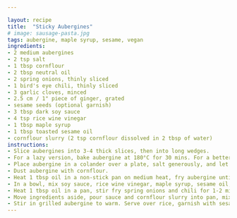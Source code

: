 ```yaml
---

layout: recipe
title:  "Sticky Aubergines"
# image: sausage-pasta.jpg
tags: aubergine, maple syrup, sesame, vegan
ingredients:
- 2 medium aubergines
- 2 tsp salt
- 1 tbsp cornflour
- 2 tbsp neutral oil
- 2 spring onions, thinly sliced
- 1 bird's eye chili, thinly sliced
- 3 garlic cloves, minced
- 2.5 cm / 1" piece of ginger, grated
- sesame seeds (optional garnish)
- 3 tbsp dark soy sauce
- 4 tsp rice wine vinegar
- 1 tbsp maple syrup
- 1 tbsp toasted sesame oil
- cornflour slurry (2 tsp cornflour dissolved in 2 tbsp of water)
instructions:
- Slice aubergines into 3-4 thick slices, then into long wedges.
- For a lazy version, bake aubergine at 180°C for 30 mins. For a better version, continue below.
- Place aubergine in a colander over a plate, salt generously, and let sit for 45 mins. Rinse salt and pat dry.
- Dust aubergine with cornflour.
- Heat 1 tbsp oil in a non-stick pan on medium heat, fry aubergine until crispy and cooked.
- In a bowl, mix soy sauce, rice wine vinegar, maple syrup, sesame oil, and 3 tbsp water for the sauce.
- Heat 1 tbsp oil in a pan, stir fry spring onions and chili for 1-2 mins, add ginger and garlic for 1 min.
- Move ingredients aside, pour sauce and cornflour slurry into pan, mix and simmer to thicken.
- Stir in grilled aubergine to warm. Serve over rice, garnish with sesame seeds.
---
```

